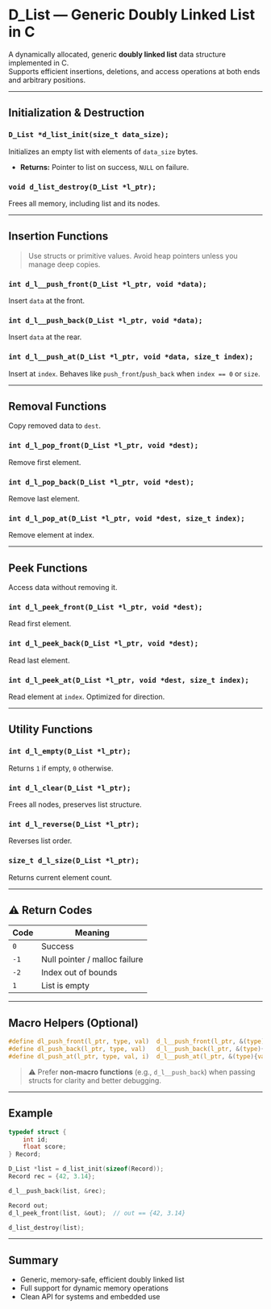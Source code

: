 # D_List — Generic Doubly Linked List in C

A dynamically allocated, generic **doubly linked list** data structure implemented in C.  
Supports efficient insertions, deletions, and access operations at both ends and arbitrary positions.

---

## Initialization & Destruction

### `D_List *d_list_init(size_t data_size);`
Initializes an empty list with elements of `data_size` bytes.

- **Returns:** Pointer to list on success, `NULL` on failure.

### `void d_list_destroy(D_List *l_ptr);`
Frees all memory, including list and its nodes.

---

## Insertion Functions

> Use structs or primitive values. Avoid heap pointers unless you manage deep copies.

### `int d_l__push_front(D_List *l_ptr, void *data);`  
Insert `data` at the front.

### `int d_l__push_back(D_List *l_ptr, void *data);`  
Insert `data` at the rear.

### `int d_l__push_at(D_List *l_ptr, void *data, size_t index);`  
Insert at `index`. Behaves like `push_front`/`push_back` when `index == 0` or `size`.

---

##  Removal Functions

Copy removed data to `dest`.

### `int d_l_pop_front(D_List *l_ptr, void *dest);`  
Remove first element.

### `int d_l_pop_back(D_List *l_ptr, void *dest);`  
Remove last element.

### `int d_l_pop_at(D_List *l_ptr, void *dest, size_t index);`  
Remove element at index.

---

##  Peek Functions

Access data without removing it.

### `int d_l_peek_front(D_List *l_ptr, void *dest);`  
Read first element.

### `int d_l_peek_back(D_List *l_ptr, void *dest);`  
Read last element.

### `int d_l_peek_at(D_List *l_ptr, void *dest, size_t index);`  
Read element at `index`. Optimized for direction.

---

##  Utility Functions

### `int d_l_empty(D_List *l_ptr);`  
Returns `1` if empty, `0` otherwise.

### `int d_l_clear(D_List *l_ptr);`  
Frees all nodes, preserves list structure.

### `int d_l_reverse(D_List *l_ptr);`  
Reverses list order.

### `size_t d_l_size(D_List *l_ptr);`  
Returns current element count.

---

## ⚠️ Return Codes

| Code | Meaning                        |
|------|--------------------------------|
| `0`  | Success                        |
| `-1` | Null pointer / malloc failure |
| `-2` | Index out of bounds           |
| `1`  | List is empty                 |

---

##  Macro Helpers (Optional)

```c
#define dl_push_front(l_ptr, type, val)  d_l__push_front(l_ptr, &(type){val})
#define dl_push_back(l_ptr, type, val)   d_l__push_back(l_ptr, &(type){val})
#define dl_push_at(l_ptr, type, val, i)  d_l__push_at(l_ptr, &(type){val}, i)
```

> ⚠️ Prefer **non-macro functions** (e.g., `d_l__push_back`) when passing structs for clarity and better debugging.

---

##  Example

```c
typedef struct {
    int id;
    float score;
} Record;

D_List *list = d_list_init(sizeof(Record));
Record rec = {42, 3.14};

d_l__push_back(list, &rec);

Record out;
d_l_peek_front(list, &out);  // out == {42, 3.14}

d_list_destroy(list);
```

---

##  Summary

- Generic, memory-safe, efficient doubly linked list
- Full support for dynamic memory operations
- Clean API for systems and embedded use

